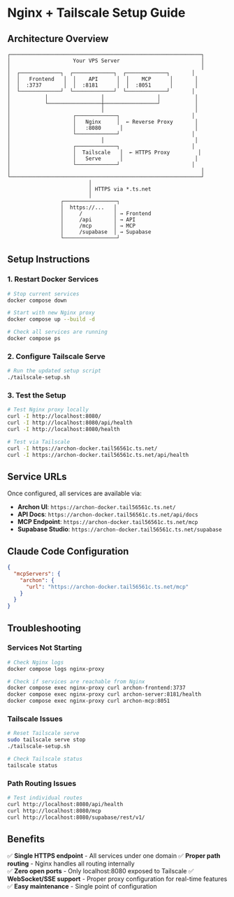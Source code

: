 # Nginx + Tailscale Setup Guide

## Architecture Overview

```
┌─────────────────────────────────────────────────────────────┐
│                    Your VPS Server                          │
│                                                             │
│  ┌─────────────┐  ┌─────────────┐  ┌─────────────┐       │
│  │   Frontend   │  │    API      │  │    MCP      │       │
│  │  :3737       │  │  :8181      │  │  :8051      │       │
│  └─────────────┘  └─────────────┘  └─────────────┘       │
│           │                 │                 │           │
│           └─────────────────┼─────────────────┘           │
│                             │                             │
│                    ┌─────────────┐                       │
│                    │   Nginx     │  ← Reverse Proxy       │
│                    │   :8080      │                       │
│                    └─────────────┘                       │
│                             │                             │
│                    ┌─────────────┐                       │
│                    │  Tailscale   │  ← HTTPS Proxy         │
│                    │   Serve      │                       │
│                    └─────────────┘                       │
│                                                             │
└─────────────────────────────────────────────────────────────┘
                          │
                          │ HTTPS via *.ts.net
                          │
                 ┌─────────────────┐
                 │  https://...   │
                 │     /          │ → Frontend
                 │     /api       │ → API
                 │     /mcp       │ → MCP  
                 │     /supabase  │ → Supabase
                 └─────────────────┘
```

## Setup Instructions

### 1. Restart Docker Services

```bash
# Stop current services
docker compose down

# Start with new Nginx proxy
docker compose up --build -d

# Check all services are running
docker compose ps
```

### 2. Configure Tailscale Serve

```bash
# Run the updated setup script
./tailscale-setup.sh
```

### 3. Test the Setup

```bash
# Test Nginx proxy locally
curl -I http://localhost:8080/
curl -I http://localhost:8080/api/health
curl -I http://localhost:8080/health

# Test via Tailscale
curl -I https://archon-docker.tail56561c.ts.net/
curl -I https://archon-docker.tail56561c.ts.net/api/health
```

## Service URLs

Once configured, all services are available via:

- **Archon UI**: `https://archon-docker.tail56561c.ts.net/`
- **API Docs**: `https://archon-docker.tail56561c.ts.net/api/docs`
- **MCP Endpoint**: `https://archon-docker.tail56561c.ts.net/mcp`
- **Supabase Studio**: `https://archon-docker.tail56561c.ts.net/supabase`

## Claude Code Configuration

```json
{
  "mcpServers": {
    "archon": {
      "url": "https://archon-docker.tail56561c.ts.net/mcp"
    }
  }
}
```

## Troubleshooting

### Services Not Starting

```bash
# Check Nginx logs
docker compose logs nginx-proxy

# Check if services are reachable from Nginx
docker compose exec nginx-proxy curl archon-frontend:3737
docker compose exec nginx-proxy curl archon-server:8181/health
docker compose exec nginx-proxy curl archon-mcp:8051
```

### Tailscale Issues

```bash
# Reset Tailscale serve
sudo tailscale serve stop
./tailscale-setup.sh

# Check Tailscale status
tailscale status
```

### Path Routing Issues

```bash
# Test individual routes
curl http://localhost:8080/api/health
curl http://localhost:8080/mcp
curl http://localhost:8080/supabase/rest/v1/
```

## Benefits

✅ **Single HTTPS endpoint** - All services under one domain
✅ **Proper path routing** - Nginx handles all routing internally  
✅ **Zero open ports** - Only localhost:8080 exposed to Tailscale
✅ **WebSocket/SSE support** - Proper proxy configuration for real-time features
✅ **Easy maintenance** - Single point of configuration